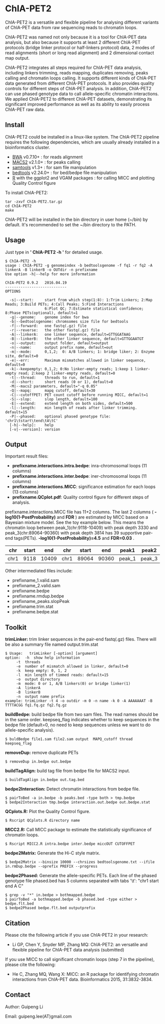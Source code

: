 ChIA-PET2
=========

ChIA-PET2 is a versatile and flexible pipeline for analysing different variants of ChIA-PET data from raw sequencing reads to chromatin loops.

ChIA-PET2 was named not only because it is a tool for ChIA-PET data analysis, but also because it supports at least 2 different ChIA-PET protocols (bridge linker protocol or half-linkers protocol) data, 2 modes of read alignments (short or long read alignment) and 2 dimensional contact map output.

ChIA-PET2 integrates all steps required for ChIA-PET data analysis, including linkers trimming, reads mapping, duplicates removing, peaks calling and chromatin loops calling. It supports different kinds of ChIA-PET data generated from different ChIA-PET protocols. It also provides quality controls for different steps of ChIA-PET analysis. In addition, ChIA-PET2 can use phased genotype data to call allele-specific chromatin interactions. We applied ChIA-PET2 to different ChIA-PET datasets, demonstrating its significant improved performance as well as its ability to easily process ChIA-PET raw data.

Install
-------

ChIA-PET2 could be installed in a linux-like system. The ChIA-PET2 pipeline requires the following dependencies, which are usually already installed in a bioinformatics cluster.

- [BWA](https://github.com/lh3/bwa) v0.7.10+ : for reads alignment
- [MACS2](https://github.com/taoliu/MACS) v2.1.0+ : for peaks calling
- [samtools](https://github.com/samtools/samtools) v1.3+ : for sam file manipulation
- [bedtools](https://github.com/arq5x/bedtools2) v2.24.0+ : for bed/bedpe file manipulation
- [R](https://www.r-project.org/) with the ggplot2 and VGAM packages : for calling MICC and plotting Quality Control figure

To install ChIA-PET2:

    tar -zxvf ChIA-PET2.tar.gz
    cd ChIA-PET2
    make

ChIA-PET2 will be installed in the bin directory in user home (~/bin) by default. It's recommended to set the ~/bin directory to the PATH.


Usage
-----

Just type in **' ChIA-PET2 -h '** for detailed usage.

    $ ChIA-PET2 -h
    usage : ChIA-PET2 -g genomeindex -b bedtoolsgenome -f fq1 -r fq2 -A linkerA -B linkerB -o OUTdir -n prefixname
    Use option -h|--help for more information

    ChIA-PET2 0.9.2   2016.04.19
    ----------------------------
    OPTIONS

      -s|--start:     start from which step(1:8): 1:Trim Linkers; 2:Map Reads; 3:Build PETs; 4:Call Peaks; 5:Find Interactions
                      6:Plot QC; 7:Estimate statistical confidence; 8:Phase PETs(optional), default=1
      -g|--genome:    genome index for bwa
      -b|--bedtoolsgenome: chromsomes size file for bedtools
      -f|--forward:   one fastq(.gz) file
      -r|--reverse:   the other fastq(.gz) file
      -A|--linkerA:   one linker sequence, default=GTTGGATAAG
      -B|--linkerB:   the other linker sequence, default=GTTGGAATGT
      -o|--output:    output folder, default=output
      -n|--name:      output prefix name, default=out
      -m|--mode:      0,1,2;  0: A/B linkers; 1: bridge liker; 2: Enzyme site, default=0
      -e|--err:       Maximum mismatches allowed in linker sequence, default=0
      -k|--keepempty: 0,1,2; 0:No linker-empty reads; 1:keep 1 linker-empty read; 2:keep 2 linker-empty reads. default=0
      -t|--thread:    threads to run, default=1
      -d|--short:     short reads (0 or 1), default=0
      -M|--macs2 parameters, default="-q 0.05"
      -Q|--mapq:      mapq cutoff, default=30
      -C|--cutoffPET: PET count cutoff before running MICC, default=1
      -S|--slop:      slop length, default=100
      -E|--extend:    extend length on both sides, default=500
      -l|--length:    min length of reads after linker trimming. default=15
      -P|--phased:    optional phased genotype file: 'chr1\tstart\tend\tA\tC'
      [-h|--help]:    help
      [-v|--version]: version


Output
------

Important result files:

- **prefixname.interactions.intra.bedpe**: inra-chromosomal loops (11 columns)
- **prefixname.interactions.inter.bedpe**: iner-chromosomal loops (11 columns)
- **prefixname.interactions.MICC**: significance estimation for each loops (13 columns)
- **prefixname.QCplot.pdf**: Quality control figure for different steps of analysis.

prefixname.interactions.MICC file has 11+2 columns. The last 2 columns ( **-log10(1-PostProbability)** and **FDR** ) are estimated by MICC based on a Bayesian mixture model. See the toy example below. This means the chromatin loop between peak_1(chr:9118-10409) with peak depth 3330 and peak_3(chr:89064-90360) with peak depth 3814 has 39 supportive pair-end tags(PETs). **-log10(1-PostProbability)=4.5** and **FDR=0.03** .

|chr |start|end  |chr |start |end  |peak1 |peak2 |depth1|depth2|#PET|PP | FDR|
|----|-----|-----|----|------|-----|------|------|------|------|----|---|----|
|chr1|9118 |10409|chr1|89064 |90360|peak_1|peak_3|3330  |3814  |39  |4.5|0.03|


Other intermediated files include:

- prefixname_1.valid.sam
- prefixname_2.valid.sam
- prefixname.bedpe
- prefixname.rmdup.bedpe
- prefixname_peaks.slopPeak
- prefixname.trim.stat
- prefixname.bedpe.stat


Toolkit
-------
**trimLinker:** trim linker sequences in the pair-end fastq(.gz) files. There will be also a summary file named output.trim.stat

    $ Usage:   trimLinker [-option] [argument]
    option:  -h  show help information
         -t  threads
         -e  number of mismatch allowed in linker, default=0
         -k  keep empty: 0, 1, 2
         -l  min length of timmed reads: default=15
         -o  output directory
         -m  mode: 0 or 1, A/B linkers(0) or bridge linker(1)
         -A  linkerA
         -B  linkerB
         -n  output name prefix
    example: trimLinker -t 4 -o outdir -m 0 -n name -k 0 -A AAAAAAAT -B TTTTACGG fq1.fq.gz fq2.fq.gz


**buildBedpe:** build bedpe file from two sam files. The read names should be in the same order. keepseq_flag indicates whether to keep sequences in the bedpe file (default=0, no need to keep sequences unless we want to do allele-specific analysis).

    $ buldBedpe file1.sam file2.sam output  MAPQ_cutoff thread keepseq_flag


**removeDup:** remove duplicate PETs

    $ removeDup in.bedpe out.bedpe


**buildTagAlign:** build tag file from bedpe file for MACS2 input.

    $ buildTagAlign in.bedpe out.tag.bed


**bedpe2Interaction:** Detect chromatin interactions from bedpe file.

    $ pairToBed -a in.bedpe -b peaks.bed -type both > tmp.bedpe
    $ bedpe2Interaction tmp.bedpe interaction.out.bedpe out.bedpe.stat


**QCplots.R:** Plot the Quality Control figure.

    $ Rscript QCplots.R directory name


**MICC2.R:** Call MICC package to estimate the statistically significance of chromatin loops.

    $ Rscript MICC2.R intra.bedpe inter.bedpe miccOUT CUTOFFPET


**bedpe2Matrix:** Generate the Hi-C style matrix.

    $ bedpe2Matrix --binsize 10000 --chrsizes bedtoolsgenome.txt --ifile in.rmDup.bedpe --oprefix PREFIX --progress


**bedpe2Phased:** Generate the allele-specific PETs. Each line of the phased genotype file phased.bed has 5 columns separated with tabs '\t': "chr1 start end A C"

    $ grep -v "*" in.bedpe > bothmapped.bedpe
    $ pairToBed -a bothmapped.bedpe -b phased.bed -type either > bedpe.flt.bed
    $ bedpe2Phased bedpe.flt.bed outputprefix


Citation
--------

Please cite the following article if you use ChIA-PET2 in your research:

- Li GP, Chen Y, Snyder MP, Zhang MQ: ChIA-PET2: an versatile and flexible pipeline for ChIA-PET data analysis (submitted)

If you use MICC to call significant chromatin loops (step 7 in the pipeline), please cite the following:

- He C, Zhang MQ, Wang X: MICC: an R package for identifying chromatin interactions from ChIA-PET data. Bioinformatics 2015, 31:3832-3834.


Contact
-------

Author: Guipeng Li

Email:  guipeng.lee(AT)gmail.com
